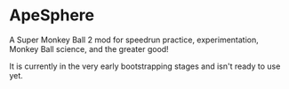 # ApeSphere

A Super Monkey Ball 2 mod for speedrun practice, experimentation, Monkey Ball science, and the greater good! 

It is currently in the very early bootstrapping stages and isn't ready to use yet.
